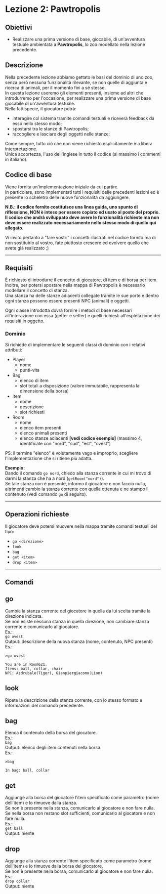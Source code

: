 # Lezione 2: Pawtropolis  

## Obiettivi  
- Realizzare una prima versione di base, giocabile, di un'avventura testuale ambientata a **Pawtropolis**, lo zoo modellato nella lezione precedente.  

## Descrizione  
Nella precedente lezione abbiamo gettato le basi del dominio di uno zoo, senza però nessuna funzionalità rilevante, se non quelle di aggiunta e ricerca di animali, per il momento fini a sé stesse.  
In questa lezione useremo gli elementi presenti, insieme ad altri che introdurremo per l'occasione, per realizzare una prima versione di base giocabile di un'avventura testuale.  
Nella fattispecie, il giocatore potrà:  
- interagire col sistema tramite comandi testuali e riceverà feedback da esso nello stesso modo;
- spostarsi tra le stanze di Pawtropolis;
- raccogliere e lasciare degli oggetti nelle stanze;  

Come sempre, tutto ciò che non viene richiesto esplicitamente è a libera interpretazione.  
Unica accortezza, l'uso dell'inglese in tutto il codice (al massimo i commenti in italiano).  

## Codice di base  
Viene fornita un'implementazione iniziale da cui partire.  
In particolare, sono implementati tutti i requisiti delle precedenti lezioni ed è presente lo scheletro delle nuove funzionalità da aggiungere.  

**N.B.: il codice fornito costituisce una linea guida, uno spunto di riflessione, NON è inteso per essere copiato ed usato al posto del proprio.  
Il codice che andrà sviluppato deve avere le funzionalità richieste ma non deve essere realizzato necessariamente nello stesso modo di quello qui allegato.**  

Vi invito pertanto a "fare vostri" i concetti illustrati nel codice fornito ma di non sostituirlo al vostro, fate piuttosto crescere ed evolvere quello che avete già realizzato ;)

----

## Requisiti
È richiesto di introdurre il concetto di giocatore, di item e di borsa per item.  
Inoltre, per potersi spostare nella mappa di Pawtropolis è necessario modellare il concetto di stanza.  
Una stanza ha delle stanze adiacenti collegate tramite le sue porte e dentro ogni stanza possono essere presenti NPC (animali) e oggetti.  

Ogni classe introdotta dovrà fornire i metodi di base necessari all'interazione con essa (getter e setter) e quelli richiesti all'espletazione dei requisiti in oggetto.  
 ### Dominio
Si richiede di implementare le seguenti classi di dominio con i relativi attributi:  
- Player
  - nome
  - punti-vita
- Bag
  - elenco di item
  - slot totali a disposizione (valore immutabile, rappresenta la dimensione della borsa)
- Item
  - nome
  - descrizione
  - slot richiesti
- Room
  - nome
  - elenco item presenti
  - elenco animali presenti
  - elenco stanze adiacenti **[vedi codice esempio]** (massimo 4, identificate con "nord", "sud", "est", "ovest")  
  
PS: il termine "elenco" è volutamente vago e improprio, scegliere l'implementazione che si ritiene più adatta.   

**Esempio:**  
Dando il comando `go nord`, chiedo alla stanza corrente in cui mi trovo di darmi la stanza che ha a nord (`getRoom("nord")`).  
Se tale stanza non è presente, informo il giocatore e non faccio nulla, altrimenti cambio la stanza corrente con quella ottenuta e ne stampo il contenuto (vedi comando `go` di seguito).  

---

## Operazioni richieste  
Il giocatore deve potersi muovere nella mappa tramite comandi testuali del tipo:
- `go <direzione>`
- `look`
- `bag`
- `get <item>`
- `drop <item>`

----------

## Comandi
## go
Cambia la stanza corrente del giocatore in quella da lui scelta tramite la direzione indicata.  
Se non esiste nessuna stanza in quella direzione, non cambiare stanza corrente e comunicarlo al giocatore.  
Es.:  
`go ovest`  
Output: descrizione della nuova stanza (nome, contenuto, NPC presenti)  
Es.:
```
>go ovest

You are in Room621.
Items: ball, collar, chair  
NPC: Asdrubale(Tiger), Gianpiergiacomo(Lion)
```

## look
Ripete la descrizione della stanza corrente, con lo stesso formato e informazioni del comando precedente.  

## bag
Elenca il contenuto della borsa del giocatore.  
Es.:  
`bag`  
Output: elenco degli item contenuti nella borsa  
Es.:  
```
>bag

In bag: ball, collar
```

## get
Aggiunge alla borsa del giocatore l'item specificato come parametro (nome dell'item) e lo rimuove dalla stanza.  
Se non è presente nella stanza, comunicarlo al giocatore e non fare nulla.  
Se nella borsa non restano slot sufficienti, comunicarlo al giocatore e non fare nulla.  
Es.:  
`get ball`  
Output: niente  

## drop
Aggiunge alla stanza corrente l'item specificato come parametro (nome dell'item) e lo rimuove dalla borsa del giocatore.  
Se non è presente nella borsa, comunicarlo al giocatore e non fare nulla.  
Es.:  
`drop collar`  
Output: niente
